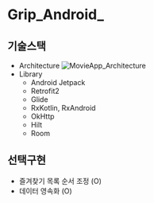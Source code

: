 # Grip_Android_

## 기술스택
- Architecture
![MovieApp_Architecture](https://user-images.githubusercontent.com/19179275/209460923-2744273c-3ea6-44a4-a22b-04e7c1418fad.png)
- Library
  - Android Jetpack
  - Retrofit2
  - Glide
  - RxKotlin, RxAndroid
  - OkHttp
  - Hilt
  - Room
  
## 선택구현
- 즐겨찾기 목록 순서 조정 (O)
- 데이터 영속화 (O)
